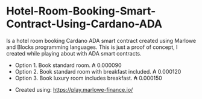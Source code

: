 # Hotel-Room-Booking-Smart-Contract-Using-Cardano-ADA
Is a hotel room booking Cardano ADA smart contract created using Marlowe and Blocks programming languages. This is just a proof of concept, I created while playing about with ADA smart contracts.
* Option 1. Book standard room. ₳ 0.000090
* Option 2. Book standard room with breakfast included. ₳ 0.000120
* Option 3. Book luxury room includes breakfast. ₳ 0.000150
- Created using: https://play.marlowe-finance.io/
